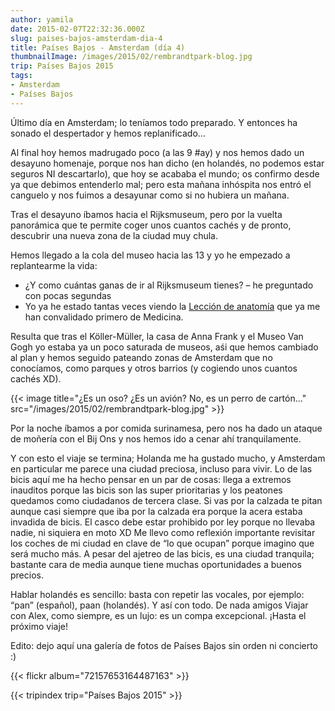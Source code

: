 ```yaml
---
author: yamila
date: 2015-02-07T22:32:36.000Z
slug: paises-bajos-amsterdam-dia-4
title: Países Bajos - Amsterdam (día 4)
thumbnailImage: /images/2015/02/rembrandtpark-blog.jpg
trip: Países Bajos 2015
tags:
- Amsterdam
- Países Bajos
---
```



Último día en Amsterdam; lo teníamos todo preparado. Y entonces ha sonado el despertador y hemos replanificado…

 Al final hoy hemos madrugado poco (a las 9 #ay) y nos hemos dado un desayuno homenaje, porque nos han dicho (en holandés, no podemos estar seguros NI descartarlo), que hoy se acababa el mundo; os confirmo desde ya que debimos entenderlo mal; pero esta mañana inhóspita nos entró el canguelo y nos fuimos a desayunar como si no hubiera un mañana.

Tras el desayuno íbamos hacia el Rijksmuseum, pero por la vuelta panorámica que te permite coger unos cuantos cachés y de pronto, descubrir una nueva zona de la ciudad muy chula.

Hemos llegado a la cola del museo hacia las 13 y yo he empezado a replantearme la vida:

- ¿Y como cuántas ganas de ir al Rijksmuseum tienes? – he preguntado con pocas segundas
- Yo ya he estado tantas veces viendo la [Lección de anatomía](https://www.google.com/search?q=lecci%C3%B3n+de+anatom%C3%ADa&espv=2&biw=1083&bih=535&source=lnms&tbm=isch&sa=X&ei=JJDWVKPcDo3saL2WgYgL&ved=0CAYQ_AUoAQ) que ya me han convalidado primero de Medicina.

Resulta que tras el Köller-Müller, la casa de Anna Frank y el Museo Van Gogh yo estaba ya un poco saturada de museos, aśi que hemos cambiado al plan y hemos seguido pateando zonas de Amsterdam que no conocíamos, como parques y otros barrios (y cogiendo unos cuantos cachés XD).

{{< image title="¿Es un oso? ¿Es un avión? No, es un perro de cartón..." src="/images/2015/02/rembrandtpark-blog.jpg" >}}

Por la noche íbamos a por comida surinamesa, pero nos ha dado un ataque de moñería con el Bij Ons y nos hemos ido a cenar ahí tranquilamente.

Y con esto el viaje se termina; Holanda me ha gustado mucho, y Amsterdam en particular me parece una ciudad preciosa, incluso para vivir. Lo de las bicis aquí me ha hecho pensar en un par de cosas: llega a extremos inauditos porque las bicis son las super prioritarias y los peatones quedamos como ciudadanos de tercera clase. Si vas por la calzada te pitan aunque casi siempre que iba por la calzada era porque la acera estaba invadida de bicis. El casco debe estar prohibido por ley porque no llevaba nadie, ni siquiera en moto XD Me llevo como reflexión importante revisitar los coches de mi ciudad en clave de “lo que ocupan” porque imagino que será mucho más. A pesar del ajetreo de las bicis, es una ciudad tranquila; bastante cara de media aunque tiene muchas oportunidades a buenos precios.

Hablar holandés es sencillo: basta con repetir las vocales, por ejemplo: “pan” (español), paan (holandés). Y así con todo. De nada amigos
Viajar con Alex, como siempre, es un lujo: es un compa excepcional. ¡Hasta el próximo viaje!

Edito: dejo aquí una galería de fotos de Países Bajos sin orden ni concierto :)

{{< flickr album="72157653164487163" >}}

{{< tripindex trip="Países Bajos 2015" >}}

